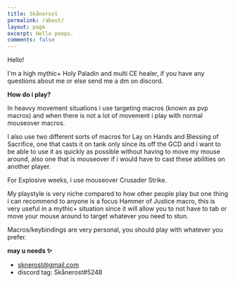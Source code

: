 ```yaml
---
title: Skånerost
permalink: /about/
layout: page
excerpt: Hello peeps.
comments: false
---
```


Hello!

I'm a high mythic+ Holy Paladin and multi CE healer, if you have any questions about me or else send me a dm on discord.

**How do i play?**

In heavvy movement situations i use targeting macros (known as pvp macros) and when there is not a lot of movement i play with normal mouseover macros.

I also use two different sorts of macros for Lay on Hands and Blessing of Sacrifice, one that casts it on tank only since its off the GCD and i want to be able to use it as quickly as possible without having to move my mouse around, also one that is mouseover if i would have to cast these abilities on another player.

For Explosive weeks, i use mouseover Crusader Strike.

My playstyle is very niche compared to how other people play but one thing i can recommend to anyone is a focus Hammer of Justice macro, this is very useful in a mythic+ situation since it will allow you to not have to tab or move your mouse around to target whatever you need to stun.

Macros/keybindings are very personal, you should play with whatever you prefer.

**may u needs ✨**

- sknerost@gmail.com
- discord tag: Skånerost#5248





